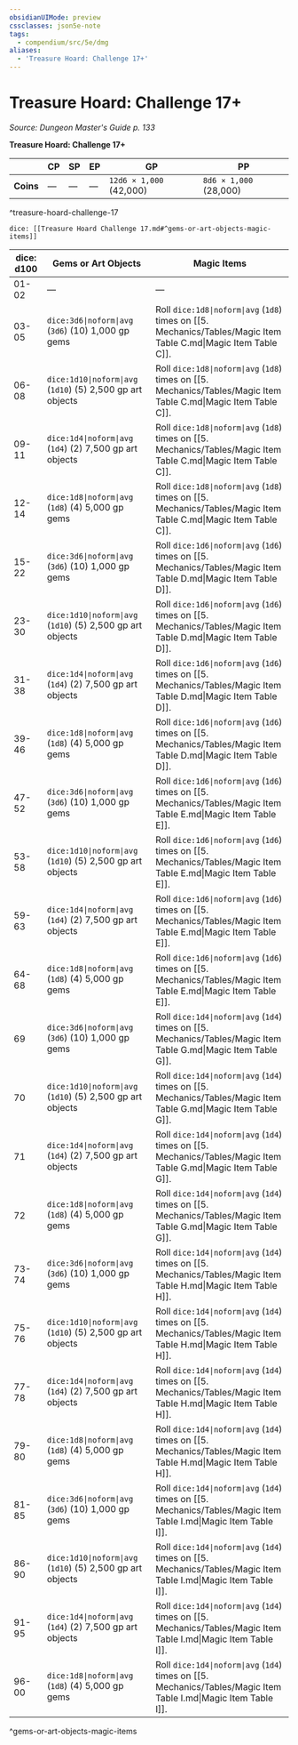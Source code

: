 ```yaml
---
obsidianUIMode: preview
cssclasses: json5e-note
tags:
  - compendium/src/5e/dmg
aliases:
  - 'Treasure Hoard: Challenge 17+'
---
```

# Treasure Hoard: Challenge 17+
*Source: Dungeon Master's Guide p. 133* 

**Treasure Hoard: Challenge 17+**

|  | CP | SP | EP | GP | PP |
|--|----|----|----|----|----|
| **Coins** | — | — | — | `12d6 × 1,000` (42,000) | `8d6 × 1,000` (28,000) |
^treasure-hoard-challenge-17

`dice: [[Treasure Hoard Challenge 17.md#^gems-or-art-objects-magic-items]]`

| dice: d100 | Gems or Art Objects | Magic Items |
|------------|---------------------|-------------|
| 01-02 | — | — |
| 03-05 | `dice:3d6\|noform\|avg` (`3d6`) (10) 1,000 gp gems | Roll `dice:1d8\|noform\|avg` (`1d8`) times on [[5. Mechanics/Tables/Magic Item Table C.md\|Magic Item Table C]]. |
| 06-08 | `dice:1d10\|noform\|avg` (`1d10`) (5) 2,500 gp art objects | Roll `dice:1d8\|noform\|avg` (`1d8`) times on [[5. Mechanics/Tables/Magic Item Table C.md\|Magic Item Table C]]. |
| 09-11 | `dice:1d4\|noform\|avg` (`1d4`) (2) 7,500 gp art objects | Roll `dice:1d8\|noform\|avg` (`1d8`) times on [[5. Mechanics/Tables/Magic Item Table C.md\|Magic Item Table C]]. |
| 12-14 | `dice:1d8\|noform\|avg` (`1d8`) (4) 5,000 gp gems | Roll `dice:1d8\|noform\|avg` (`1d8`) times on [[5. Mechanics/Tables/Magic Item Table C.md\|Magic Item Table C]]. |
| 15-22 | `dice:3d6\|noform\|avg` (`3d6`) (10) 1,000 gp gems | Roll `dice:1d6\|noform\|avg` (`1d6`) times on [[5. Mechanics/Tables/Magic Item Table D.md\|Magic Item Table D]]. |
| 23-30 | `dice:1d10\|noform\|avg` (`1d10`) (5) 2,500 gp art objects | Roll `dice:1d6\|noform\|avg` (`1d6`) times on [[5. Mechanics/Tables/Magic Item Table D.md\|Magic Item Table D]]. |
| 31-38 | `dice:1d4\|noform\|avg` (`1d4`) (2) 7,500 gp art objects | Roll `dice:1d6\|noform\|avg` (`1d6`) times on [[5. Mechanics/Tables/Magic Item Table D.md\|Magic Item Table D]]. |
| 39-46 | `dice:1d8\|noform\|avg` (`1d8`) (4) 5,000 gp gems | Roll `dice:1d6\|noform\|avg` (`1d6`) times on [[5. Mechanics/Tables/Magic Item Table D.md\|Magic Item Table D]]. |
| 47-52 | `dice:3d6\|noform\|avg` (`3d6`) (10) 1,000 gp gems | Roll `dice:1d6\|noform\|avg` (`1d6`) times on [[5. Mechanics/Tables/Magic Item Table E.md\|Magic Item Table E]]. |
| 53-58 | `dice:1d10\|noform\|avg` (`1d10`) (5) 2,500 gp art objects | Roll `dice:1d6\|noform\|avg` (`1d6`) times on [[5. Mechanics/Tables/Magic Item Table E.md\|Magic Item Table E]]. |
| 59-63 | `dice:1d4\|noform\|avg` (`1d4`) (2) 7,500 gp art objects | Roll `dice:1d6\|noform\|avg` (`1d6`) times on [[5. Mechanics/Tables/Magic Item Table E.md\|Magic Item Table E]]. |
| 64-68 | `dice:1d8\|noform\|avg` (`1d8`) (4) 5,000 gp gems | Roll `dice:1d6\|noform\|avg` (`1d6`) times on [[5. Mechanics/Tables/Magic Item Table E.md\|Magic Item Table E]]. |
| 69 | `dice:3d6\|noform\|avg` (`3d6`) (10) 1,000 gp gems | Roll `dice:1d4\|noform\|avg` (`1d4`) times on [[5. Mechanics/Tables/Magic Item Table G.md\|Magic Item Table G]]. |
| 70 | `dice:1d10\|noform\|avg` (`1d10`) (5) 2,500 gp art objects | Roll `dice:1d4\|noform\|avg` (`1d4`) times on [[5. Mechanics/Tables/Magic Item Table G.md\|Magic Item Table G]]. |
| 71 | `dice:1d4\|noform\|avg` (`1d4`) (2) 7,500 gp art objects | Roll `dice:1d4\|noform\|avg` (`1d4`) times on [[5. Mechanics/Tables/Magic Item Table G.md\|Magic Item Table G]]. |
| 72 | `dice:1d8\|noform\|avg` (`1d8`) (4) 5,000 gp gems | Roll `dice:1d4\|noform\|avg` (`1d4`) times on [[5. Mechanics/Tables/Magic Item Table G.md\|Magic Item Table G]]. |
| 73-74 | `dice:3d6\|noform\|avg` (`3d6`) (10) 1,000 gp gems | Roll `dice:1d4\|noform\|avg` (`1d4`) times on [[5. Mechanics/Tables/Magic Item Table H.md\|Magic Item Table H]]. |
| 75-76 | `dice:1d10\|noform\|avg` (`1d10`) (5) 2,500 gp art objects | Roll `dice:1d4\|noform\|avg` (`1d4`) times on [[5. Mechanics/Tables/Magic Item Table H.md\|Magic Item Table H]]. |
| 77-78 | `dice:1d4\|noform\|avg` (`1d4`) (2) 7,500 gp art objects | Roll `dice:1d4\|noform\|avg` (`1d4`) times on [[5. Mechanics/Tables/Magic Item Table H.md\|Magic Item Table H]]. |
| 79-80 | `dice:1d8\|noform\|avg` (`1d8`) (4) 5,000 gp gems | Roll `dice:1d4\|noform\|avg` (`1d4`) times on [[5. Mechanics/Tables/Magic Item Table H.md\|Magic Item Table H]]. |
| 81-85 | `dice:3d6\|noform\|avg` (`3d6`) (10) 1,000 gp gems | Roll `dice:1d4\|noform\|avg` (`1d4`) times on [[5. Mechanics/Tables/Magic Item Table I.md\|Magic Item Table I]]. |
| 86-90 | `dice:1d10\|noform\|avg` (`1d10`) (5) 2,500 gp art objects | Roll `dice:1d4\|noform\|avg` (`1d4`) times on [[5. Mechanics/Tables/Magic Item Table I.md\|Magic Item Table I]]. |
| 91-95 | `dice:1d4\|noform\|avg` (`1d4`) (2) 7,500 gp art objects | Roll `dice:1d4\|noform\|avg` (`1d4`) times on [[5. Mechanics/Tables/Magic Item Table I.md\|Magic Item Table I]]. |
| 96-00 | `dice:1d8\|noform\|avg` (`1d8`) (4) 5,000 gp gems | Roll `dice:1d4\|noform\|avg` (`1d4`) times on [[5. Mechanics/Tables/Magic Item Table I.md\|Magic Item Table I]]. |
^gems-or-art-objects-magic-items
